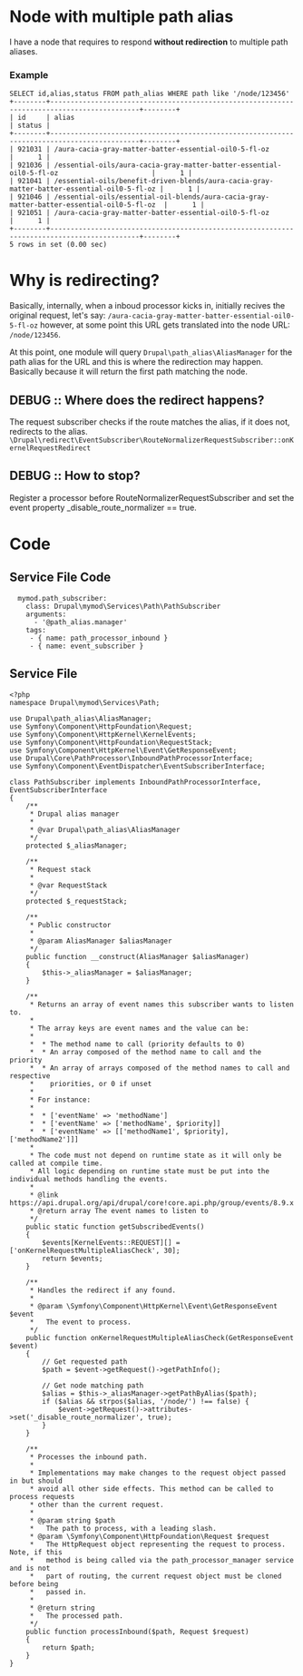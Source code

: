 # Node with multiple path alias

I have a node that requires to respond **without redirection** to multiple path aliases.

### Example
```
SELECT id,alias,status FROM path_alias WHERE path like '/node/123456'
+--------+--------------------------------------------------------------------------------------------+--------+
| id     | alias                                                                                      | status |
+--------+--------------------------------------------------------------------------------------------+--------+
| 921031 | /aura-cacia-gray-matter-batter-essential-oil0-5-fl-oz                                      |      1 |
| 921036 | /essential-oils/aura-cacia-gray-matter-batter-essential-oil0-5-fl-oz                       |      1 |
| 921041 | /essential-oils/benefit-driven-blends/aura-cacia-gray-matter-batter-essential-oil0-5-fl-oz |      1 |
| 921046 | /essential-oils/essential-oil-blends/aura-cacia-gray-matter-batter-essential-oil0-5-fl-oz  |      1 |
| 921051 | /aura-cacia-gray-matter-batter-essential-oil0-5-fl-oz                                      |      1 |
+--------+--------------------------------------------------------------------------------------------+--------+
5 rows in set (0.00 sec)
```

# Why is redirecting?
Basically, internally, when a inboud processor kicks in, initially recives the original request, let's say: ```/aura-cacia-gray-matter-batter-essential-oil0-5-fl-oz``` however, at some point this URL gets translated into the node URL: ```/node/123456```.

At this point, one module will query ```Drupal\path_alias\AliasManager``` for the path alias for the URL and this is where the redirection may happen. Basically because it will return the first path matching the node.

## DEBUG :: Where does the redirect happens?

The request subscriber checks if the route matches the alias, if it does not, redirects to the alias.
```\Drupal\redirect\EventSubscriber\RouteNormalizerRequestSubscriber::onKernelRequestRedirect```

## DEBUG :: How to stop?
Register a processor before RouteNormalizerRequestSubscriber and set the event property _disable_route_normalizer == true.

# Code

## Service File Code
```
  mymod.path_subscriber:
    class: Drupal\mymod\Services\Path\PathSubscriber
    arguments:
      - '@path_alias.manager'
    tags:
     - { name: path_processor_inbound }
     - { name: event_subscriber }
```

## Service File
```
<?php
namespace Drupal\mymod\Services\Path;

use Drupal\path_alias\AliasManager;
use Symfony\Component\HttpFoundation\Request;
use Symfony\Component\HttpKernel\KernelEvents;
use Symfony\Component\HttpFoundation\RequestStack;
use Symfony\Component\HttpKernel\Event\GetResponseEvent;
use Drupal\Core\PathProcessor\InboundPathProcessorInterface;
use Symfony\Component\EventDispatcher\EventSubscriberInterface;

class PathSubscriber implements InboundPathProcessorInterface, EventSubscriberInterface
{
    /**
     * Drupal alias manager
     *
     * @var Drupal\path_alias\AliasManager
     */
    protected $_aliasManager;

    /**
     * Request stack
     *
     * @var RequestStack
     */
    protected $_requestStack;

    /**
     * Public constructor
     *
     * @param AliasManager $aliasManager
     */
    public function __construct(AliasManager $aliasManager)
    {
        $this->_aliasManager = $aliasManager;
    }

    /**
     * Returns an array of event names this subscriber wants to listen to.
     *
     * The array keys are event names and the value can be:
     *
     *  * The method name to call (priority defaults to 0)
     *  * An array composed of the method name to call and the priority
     *  * An array of arrays composed of the method names to call and respective
     *    priorities, or 0 if unset
     *
     * For instance:
     *
     *  * ['eventName' => 'methodName']
     *  * ['eventName' => ['methodName', $priority]]
     *  * ['eventName' => [['methodName1', $priority], ['methodName2']]]
     *
     * The code must not depend on runtime state as it will only be called at compile time.
     * All logic depending on runtime state must be put into the individual methods handling the events.
     *
     * @link https://api.drupal.org/api/drupal/core!core.api.php/group/events/8.9.x
     * @return array The event names to listen to
     */
    public static function getSubscribedEvents()
    {
        $events[KernelEvents::REQUEST][] = ['onKernelRequestMultipleAliasCheck', 30];
        return $events;
    }

    /**
     * Handles the redirect if any found.
     *
     * @param \Symfony\Component\HttpKernel\Event\GetResponseEvent $event
     *   The event to process.
     */
    public function onKernelRequestMultipleAliasCheck(GetResponseEvent $event)
    {
        // Get requested path
        $path = $event->getRequest()->getPathInfo();

        // Get node matching path
        $alias = $this->_aliasManager->getPathByAlias($path);
        if ($alias && strpos($alias, '/node/') !== false) {
            $event->getRequest()->attributes->set('_disable_route_normalizer', true);
        }
    }

    /**
     * Processes the inbound path.
     *
     * Implementations may make changes to the request object passed in but should
     * avoid all other side effects. This method can be called to process requests
     * other than the current request.
     *
     * @param string $path
     *   The path to process, with a leading slash.
     * @param \Symfony\Component\HttpFoundation\Request $request
     *   The HttpRequest object representing the request to process. Note, if this
     *   method is being called via the path_processor_manager service and is not
     *   part of routing, the current request object must be cloned before being
     *   passed in.
     *
     * @return string
     *   The processed path.
     */
    public function processInbound($path, Request $request)
    {
        return $path;
    }
}
```